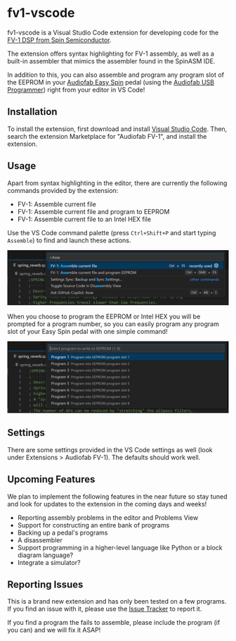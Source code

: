 # fv1-vscode

fv1-vscode is a Visual Studio Code extension for developing code for the [FV-1 DSP from Spin Semiconductor](http://www.spinsemi.com/products.html).

The extension offers syntax highlighting for FV-1 assembly, as well as a built-in assembler that mimics the assembler found in the SpinASM IDE.

In addition to this, you can also assemble and program any program slot of the EEPROM in your [Audiofab Easy Spin](https://audiofab.com/products/easy-spin) pedal (using the [Audiofab USB Programmer](https://audiofab.com/store/easy-spin-programmer)) right from your editor in VS Code!

## Installation

To install the extension, first download and install [Visual Studio Code](https://code.visualstudio.com). Then, search the extension Marketplace for "Audiofab FV-1", and install the extension.

## Usage

Apart from syntax highlighting in the editor, there are currently the following commands provided by the extension:

- FV-1: Assemble current file
- FV-1: Assemble current file and program to EEPROM
- FV-1: Assemble current file to an Intel HEX file

Use the VS Code command palette (press `Ctrl+Shift+P` and start typing `Assemble`) to find and launch these actions.

![alt text](doc/commands.png)

When you choose to program the EEPROM or Intel HEX you will be prompted for a program number, so you can easily program any program slot of your Easy Spin pedal with one simple command!

![alt text](doc/program_select.png)

## Settings

There are some settings provided in the VS Code settings as well (look under Extensions > Audiofab FV-1). The defaults should work well.

## Upcoming Features

We plan to implement the following features in the near future so stay tuned and look for updates to the extension in the coming days and weeks!

- Reporting assembly problems in the editor and Problems View
- Support for constructing an entire bank of programs
- Backing up a pedal's programs
- A disassembler
- Support programming in a higher-level language like Python or a block diagram language?
- Integrate a simulator?

## Reporting Issues

This is a brand new extension and has only been tested on a few programs. If you find an issue with it, please use the [Issue Tracker](https://github.com/audiofab/fv1-vscode/issues) to report it.

If you find a program the fails to assemble, please include the program (if you can) and we will fix it ASAP!